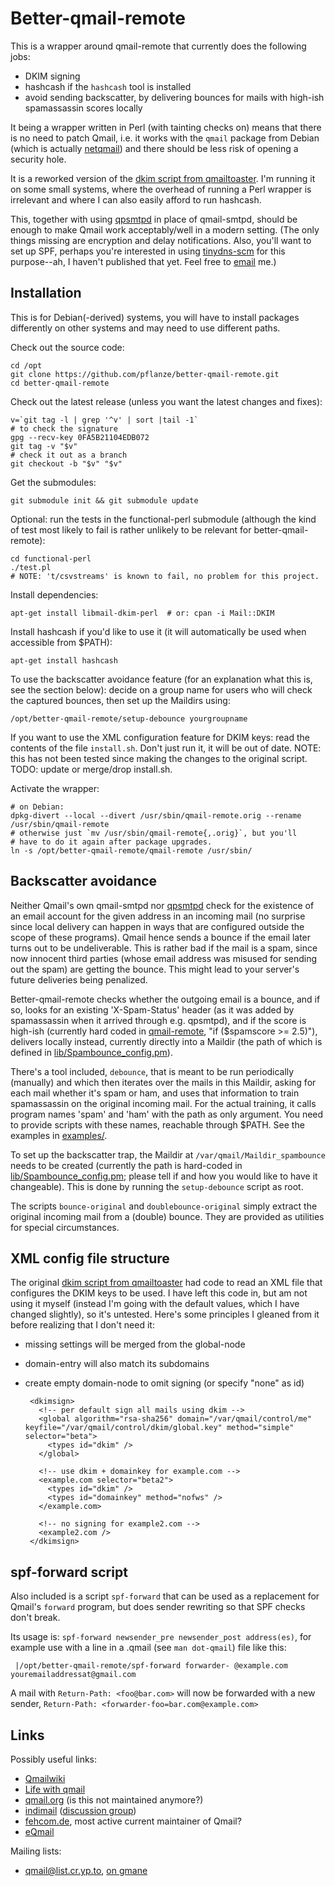 # Better-qmail-remote

This is a wrapper around qmail-remote that currently does the
following jobs:

 - DKIM signing
 - hashcash if the `hashcash` tool is installed
 - avoid sending backscatter, by delivering bounces for mails with
   high-ish spamassassin scores locally

It being a wrapper written in Perl (with tainting checks on) means
that there is no need to patch Qmail, i.e. it works with the `qmail`
package from Debian (which is actually
[netqmail](http://www.qmailwiki.org/Netqmail)) and there should be
less risk of opening a security hole.

It is a reworked version of the [dkim script from
qmailtoaster](http://qmailtoaster.com/dkim.tgz). I'm running it on
some small systems, where the overhead of running a Perl wrapper is
irrelevant and where I can also easily afford to run hashcash.

This, together with using [qpsmtpd](https://smtpd.github.io/qpsmtpd/)
in place of qmail-smtpd, should be enough to make Qmail work
acceptably/well in a modern setting. (The only things missing are
encryption and delay notifications. Also, you'll want to set up SPF,
perhaps you're interested in using
[tinydns-scm](https://github.com/pflanze/tinydns-scm) for this
purpose--ah, I haven't published that yet. Feel free to
[email](http://christianjaeger.ch/contact) me.)


## Installation

This is for Debian(-derived) systems, you will have to install
packages differently on other systems and may need to use different
paths.

Check out the source code:

    cd /opt
    git clone https://github.com/pflanze/better-qmail-remote.git
    cd better-qmail-remote

Check out the latest release (unless you want the latest changes and fixes):

    v=`git tag -l | grep '^v' | sort |tail -1`
    # to check the signature
    gpg --recv-key 0FA5B21104EDB072
    git tag -v "$v"
    # check it out as a branch
    git checkout -b "$v" "$v"

Get the submodules:

    git submodule init && git submodule update

Optional: run the tests in the functional-perl submodule (although the
kind of test most likely to fail is rather unlikely to be relevant for
better-qmail-remote):

    cd functional-perl
    ./test.pl
    # NOTE: 't/csvstreams' is known to fail, no problem for this project.

Install dependencies:

    apt-get install libmail-dkim-perl  # or: cpan -i Mail::DKIM

Install hashcash if you'd like to use it (it will automatically be
used when accessible from $PATH):

    apt-get install hashcash

To use the backscatter avoidance feature (for an explanation what this
is, see the section below): decide on a group name for users who will
check the captured bounces, then set up the Maildirs using:

    /opt/better-qmail-remote/setup-debounce yourgroupname

If you want to use the XML configuration feature for DKIM keys: read
the contents of the file `install.sh`. Don't just run it, it will be
out of date. NOTE: this has not been tested since making the changes
to the original script. TODO: update or merge/drop install.sh.

Activate the wrapper:

    # on Debian:
    dpkg-divert --local --divert /usr/sbin/qmail-remote.orig --rename /usr/sbin/qmail-remote
    # otherwise just `mv /usr/sbin/qmail-remote{,.orig}`, but you'll 
    # have to do it again after package upgrades.
    ln -s /opt/better-qmail-remote/qmail-remote /usr/sbin/


## Backscatter avoidance

Neither Qmail's own qmail-smtpd nor
[qpsmtpd](https://smtpd.github.io/qpsmtpd/) check for the existence of
an email account for the given address in an incoming mail (no
surprise since local delivery can happen in ways that are configured
outside the scope of these programs). Qmail hence sends a bounce if
the email later turns out to be undeliverable. This is rather bad if
the mail is a spam, since now innocent third parties (whose email
address was misused for sending out the spam) are getting the
bounce. This might lead to your server's future deliveries being
penalized.

Better-qmail-remote checks whether the outgoing email is a bounce, and
if so, looks for an existing 'X-Spam-Status' header (as it was added
by spamassassin when it arrived through e.g. qpsmtpd), and if the
score is high-ish (currently hard coded in
[qmail-remote](qmail-remote), "if ($spamscore >= 2.5)"), delivers
locally instead, currently directly into a Maildir (the path of which
is defined in [lib/Spambounce_config.pm](lib/Spambounce_config.pm)).

There's a tool included, `debounce`, that is meant to be run
periodically (manually) and which then iterates over the mails in this
Maildir, asking for each mail whether it's spam or ham, and uses that
information to train spamassassin on the original incoming mail. For
the actual training, it calls program names 'spam' and 'ham' with the
path as only argument. You need to provide scripts with these names,
reachable through $PATH. See the examples in [examples/](examples/).

To set up the backscatter trap, the Maildir at
`/var/qmail/Maildir_spambounce` needs to be created (currently the
path is hard-coded in
[lib/Spambounce_config.pm](lib/Spambounce_config.pm); please tell if
and how you would like to have it changeable). This is done by running
the `setup-debounce` script as root.

The scripts `bounce-original` and `doublebounce-original` simply
extract the original incoming mail from a (double) bounce. They are
provided as utilities for special circumstances.


## XML config file structure

The original [dkim script from
qmailtoaster](http://qmailtoaster.com/dkim.tgz) had code to read an
XML file that configures the DKIM keys to be used. I have left this
code in, but am not using it myself (instead I'm going with the
default values, which I have changed slightly), so it's
untested. Here's some principles I gleaned from it before realizing
that I don't need it:

 - missing settings will be merged from the global-node

 - domain-entry will also match its subdomains

 - create empty domain-node to omit signing (or specify "none" as id)

        <dkimsign>
          <!-- per default sign all mails using dkim -->
          <global algorithm="rsa-sha256" domain="/var/qmail/control/me" keyfile="/var/qmail/control/dkim/global.key" method="simple" selector="beta">
            <types id="dkim" />
          </global>

          <!-- use dkim + domainkey for example.com -->
          <example.com selector="beta2">
            <types id="dkim" />
            <types id="domainkey" method="nofws" />
          </example.com>

          <!-- no signing for example2.com -->
          <example2.com />
        </dkimsign>


## spf-forward script

Also included is a script `spf-forward` that can be used as a
replacement for Qmail's `forward` program, but does sender rewriting
so that SPF checks don't break.

Its usage is: `spf-forward newsender_pre newsender_post address(es)`,
for example use with a line in a .qmail (see `man dot-qmail`) file
like this:

     |/opt/better-qmail-remote/spf-forward forwarder- @example.com youremailaddressat@gmail.com

A mail with `Return-Path: <foo@bar.com>` will now be forwarded with a
new sender, `Return-Path: <forwarder-foo=bar.com@example.com>`


## Links

Possibly useful links:

* [Qmailwiki](http://www.qmailwiki.org/Main_Page)
* [Life with qmail](http://www.lifewithqmail.org/lwq.html)
* [qmail.org](http://www.qmail.org/top.html) (is this not maintained anymore?)
* [indimail](http://www.indimail.org/) ([discussion group](http://groups.google.com/group/indimail))
* [fehcom.de](http://www.fehcom.de/qmail/qmail.html), most active current maintainer of Qmail?
* [eQmail](https://blog.dyndn.es/doku.php?id=blog:2014:10:18_eqmail_1.08)

Mailing lists:

* qmail@list.cr.yp.to, [on gmane](http://news.gmane.org/gmane.mail.qmail.general)
